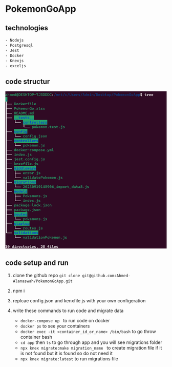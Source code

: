 # PokemonGoApp

## technologies

    - Nodejs
    - Postgresql
    - Jest
    - Docker
    - Knexjs
    - exceljs

## code structur

!["alt text"](Screenshot.png)

## code setup and run

1.  clone the github repo `git clone git@github.com:Ahmed-Alanaswah/PokemonGoApp.git`
2.  npm i
3.  replcae config.json and kenxfile.js with your own configeration
4.  write these commands to run code and migrate data

    - `docker-compose up ` to run code on docker
    - `docker ps` to see your containers
    - `docker exec -it <container_id_or_name> /bin/bash` to go throw container bash
    - `cd app` then `ls` to go through app and you will see migrations folder
    - `npx knex migrate:make migration_name ` to create migration file if it is not found but it is found so do not need it
    - `npx knex migrate:latest` to run migrations file
